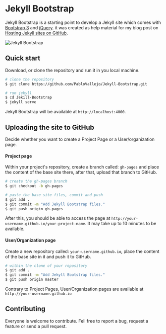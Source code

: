 Jekyll Bootstrap
===========

Jekyll Bootstrap is a starting point to develop a Jekyll site which comes with [Bootstrap 3](http://getbootstrap.com) and [jQuery](http://jquery.com). it was created as help material for my blog post on [Hosting Jekyll sites on GitHub](http://pablovallejo.me/hosting-your-site-in-github-using-jekyll/).


![Jekyll Bootstrap](https://raw2.github.com/PabloVallejo/Jekyll-Bootstrap/master/images/jekyll-bootstrap.png)


## Quick start

Download, or clone the repository and run it in you local machine.

```bash
# clone the repository
$ git clone https://github.com/PabloVallejo/Jekyll-Bootstrap.git

# run jekyll
$ cd Jekill-Bootstrap
$ jekyll serve

```

Jekyll Bootstrap will be available at `http://localhost:4000`.

## Uploading the site to GitHub
Decide whether you want to create a Project Page or a User/organization page.

#### Project page

Within your project's repository, create a branch called: `gh-pages` and place the content
of the base site there, after that, upload that branch to GitHub.


```bash
# create the gh-pages branch
$ git checkout -b gh-pages

# paste the base site files, commit and push
$ git add .
$ git commit -m "Add Jekyll Bootstrap files."
$ git push origin gh-pages
```
After this, you should be able to access the page at `http://your-username.github.io/your-project-name`. It may take up to 10 minutes to be available.

#### User/Organization page

Create a new repository called: `your-username.github.io`, place the content of the base site
in it and push it to GitHub.

```bash
# within the clone of your repository
$ git add .
$ git commit -m "Add Jekyll Bootstrap files."
$ git push origin master
```
Contrary to Project Pages, User/Organization pages are available at `http://your-username.github.io`


## Contributing

Everyone is welcome to contribute. Fell free to report a bug, request a feature or send a pull
request.
